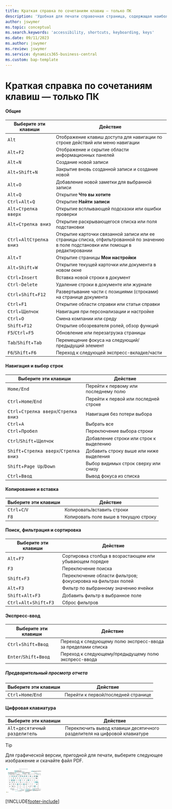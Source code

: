 ```yaml
---
title: Краткая справка по сочетаниям клавиш — только ПК
description: 'Удобная для печати справочная страница, содержащая наиболее популярные сочетания клавиш для пользователей ПК.'
author: jswymer
ms.topic: conceptual
ms.search.keywords: 'accessibility, shortcuts, keyboarding, keys'
ms.date: 09/11/2023
ms.author: jswymer
ms.review: jswymer
ms.service: dynamics365-business-central
ms.custom: bap-template
---
```


# Краткая справка по сочетаниям клавиш — только ПК

#### Общие

|Выберите эти клавиши|Действие|  
|-|-|
|<kbd>Alt</kbd>|Отображение клавиш доступа для навигации по строке действий или меню навигации|
|<kbd>Alt</kbd>+<kbd>F2</kbd>|Отображение и скрытие области информационных панелей|
|<kbd>Alt</kbd>+<kbd>N</kbd>|Создание новой записи|
|<kbd>Alt</kbd>+<kbd>Shift</kbd>+<kbd>N</kbd>|Закрытие вновь созданной записи и создание новой|
|<kbd>Alt</kbd>+<kbd>O</kbd>|Добавление новой заметки для выбранной записи|
|<kbd>Alt</kbd>+<kbd>Q</kbd>|Открытие **Что вы хотите**|
|<kbd>Ctrl</kbd>+<kbd>Alt</kbd>+<kbd>Q</kbd>|Открытие **Найти записи**|
|<kbd>Alt</kbd>+<kbd>Стрелка вверх</kbd>|Открытие всплывающей подсказки или ошибки проверки|
|<kbd>Alt</kbd>+<kbd>Стрелка вниз</kbd>|Открытие раскрывающегося списка или поля подстановки|
|<kbd>Ctrl</kbd>+<kbd>Alt</kbd><kbd>Стрелка вниз</kbd>|Открытие карточки связанной записи или ее страницы списка, отфильтрованной по значению в поле подстановки или помощи в редактировании|
|<kbd>Alt</kbd>+<kbd>T</kbd>|Открытие страницы **Мои настройки**|
|<kbd>Alt</kbd>+<kbd>Shift</kbd>+<kbd>W</kbd>|Открытие текущей карточки или документа в новом окне|
|<kbd>Ctrl</kbd>+<kbd>Insert</kbd>|Вставка новой строки в документ|
|<kbd>Ctrl</kbd>-<kbd>Delete</kbd>|Удаление строки в документе или журнале|
|<kbd>Ctrl</kbd>+<kbd>Shift</kbd>+<kbd>F12</kbd>|Развертывание части с позициями (строками) на странице документа|
|<kbd>Ctrl</kbd>+<kbd>F1</kbd>|Открытие области справки или статьи справки|
|<kbd>Ctrl</kbd>+Щелчок|Навигация при персонализации и настройке|
|<kbd>Ctrl</kbd>+<kbd>O</kbd>|Смена компании или среду|
|<kbd>Shift</kbd>+<kbd>F12</kbd>|Открытие обозревателя ролей, обзор функций|
|<kbd>F5</kbd>/<kbd>Ctrl</kbd>+<kbd>F5</kbd>|Обновление или перезагрузка страницы|
|<kbd>Tab</kbd>/<kbd>Shift</kbd>+<kbd>Tab</kbd>|Перемещение фокуса на следующий/предыдущий элемент|
|<kbd>F6</kbd>/<kbd>Shift</kbd>+<kbd>F6</kbd>|Переход к следующей экспресс-вкладке/части|

#### Навигация и выбор строк

|Выберите эти клавиши|Действие|
|-|-|
|<kbd>Home/End|Перейти к первому или последнему полю|
|<kbd>Ctrl</kbd>+<kbd>Home</kbd>/<kbd>End</kbd>|Перейти к первой или последней строке|
|<kbd>Ctrl</kbd>+<kbd>Стрелка вверх</kbd>/<kbd>Стрелка вниз</kbd>|Навигация без потери выбора|
|<kbd>Ctrl</kbd>+<kbd>A</kbd>|Выбрать все|
|<kbd>Ctrl</kbd>+<kbd>Пробел</kbd>|Переключение выбора строки|
|<kbd>Ctrl</kbd>/<kbd>Shift</kbd>+Щелчок|Добавление строки или строк к выделению|
|<kbd>Shift</kbd>+<kbd>Стрелка вверх</kbd>/<kbd>Стрелка вниз</kbd>|Добавить строку выше или ниже выделения|
|<kbd>Shift</kbd>+<kbd>Page Up</kbd>/<kbd>Down</kbd>|Выбор видимых строк сверху или снизу|
|<kbd>Ctrl</kbd>+<kbd>Ввод</kbd>|Вывод фокуса из списка|

#### Копирование и вставка

|Выберите эти клавиши|Действие|
|-|-|
|<kbd>Ctrl</kbd>+<kbd>C</kbd>/<kbd>V</kbd>|Копировать/вставить строки|
|<kbd>F8</kbd>|Копировать поле выше в текущую строку|

#### Поиск, фильтрация и сортировка

|Выберите эти клавиши|Действие|
|-|-|
|<kbd>Alt</kbd>+<kbd>F7</kbd>|Сортировка столбца в возрастающем или убывающем порядке|
|<kbd>F3</kbd>|Переключение поиска|
|<kbd>Shift</kbd>+<kbd>F3</kbd>|Переключение области фильтров; фокусировка на фильтрах полей|
|<kbd>Alt</kbd>+<kbd>F3</kbd>|Фильтр по выбранному значению ячейки|
|<kbd>Shift</kbd>+<kbd>Alt</kbd>+<kbd>F3</kbd>|Добавить фильтр в выбранное поле|
|<kbd>Ctrl</kbd>+<kbd>Alt</kbd>+<kbd>Shift</kbd>+<kbd>F3</kbd>|Сброс фильтров|

#### Экспресс-ввод

|Выберите эти клавиши|Действие|
|-|-|
|<kbd>Ctrl</kbd>+<kbd>Shift</kbd>+<kbd>Ввод</kbd>|Переход к следующему полю экспресс-ввода за пределами списка|
|<kbd>Enter</kbd>/<kbd>Shift</kbd>+<kbd>Ввод</kbd>|Переход к следующему/предыдущему полю экспресс-ввода|

##### Предварительный просмотр отчета

|Выберите эти клавиши|Действие|
|-|-|
|<kbd>Ctrl</kbd>+<kbd>Home</kbd>/<kbd>End</kbd>|Перейти к первой/последней странице|

#### Цифровая клавиатура

|Выберите эти клавиши|Действие|  
|-|-|
|<kbd>Alt</kbd>+<kbd>десятичный разделитель</kbd>|Переключить вывод клавиши десятичного разделителя на цифровой клавиатуре|

> [!TIP]
> Для графической версии, пригодной для печати, выберите следующее изображение и скачайте файл PDF.
>
> [![Значок, который открывает PDF.](media/keyboard_shortcut_inline.png)](media/keyboard-shortcuts-2023.pdf)


[!INCLUDE[footer-include](includes/footer-banner.md)]
